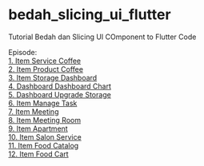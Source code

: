 # bedah_slicing_ui_flutter

Tutorial Bedah dan Slicing UI COmponent to Flutter Code

Episode:\
[1. Item Service Coffee](https://www.youtube.com/watch?v=PWDQNe6O0Xs)\
[2. Item Product Coffee](https://www.youtube.com/watch?v=Yxzx6a-qJ_I)\
[3. Item Storage Dashboard](https://www.youtube.com/watch?v=1mSNJ0rUT0E)\
[4. Dashboard Dashboard Chart](https://www.youtube.com/watch?v=B1ispiUF43o)\
[5. Dashboard Upgrade Storage](https://www.youtube.com/watch?v=LxKhY1tO1rY)\
[6. Item Manage Task](https://www.youtube.com/watch?v=xijuKlBLDG0)\
[7. Item Meeting](https://www.youtube.com/watch?v=x86EvbpXST4)\
[8. Item Meeting Room](https://www.youtube.com/watch?v=iSXwAGZvMCk)\
[9. Item Apartment](https://www.youtube.com/watch?v=3c8j_vTQucc)\
[10. Item Salon Service](https://www.youtube.com/watch?v=fxUy1SqDs2M)\
[11. Item Food Catalog](https://www.youtube.com/watch?v=wUsSZCFM1rA)\
[12. Item Food Cart](https://www.youtube.com/watch?v=D_8BpUP53Vg)